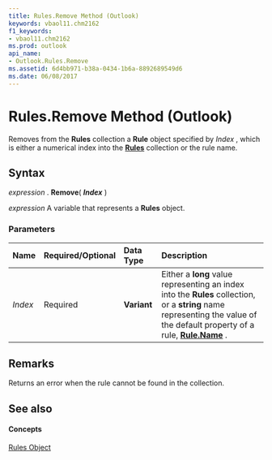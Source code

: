 ```yaml
---
title: Rules.Remove Method (Outlook)
keywords: vbaol11.chm2162
f1_keywords:
- vbaol11.chm2162
ms.prod: outlook
api_name:
- Outlook.Rules.Remove
ms.assetid: 6d4bb971-b38a-0434-1b6a-8892689549d6
ms.date: 06/08/2017
---
```



# Rules.Remove Method (Outlook)

Removes from the  **Rules** collection a **Rule** object specified by _Index_ , which is either a numerical index into the **[Rules](Outlook.Rules.md)** collection or the rule name.


## Syntax

 _expression_ . **Remove**( **_Index_** )

 _expression_ A variable that represents a **Rules** object.


### Parameters



|**Name**|**Required/Optional**|**Data Type**|**Description**|
|:-----|:-----|:-----|:-----|
| _Index_|Required| **Variant**|Either a  **long** value representing an index into the **Rules** collection, or a **string** name representing the value of the default property of a rule, **[Rule.Name](Outlook.Rule.Name.md)** .|

## Remarks

Returns an error when the rule cannot be found in the collection.


## See also


#### Concepts


[Rules Object](Outlook.Rules.md)

